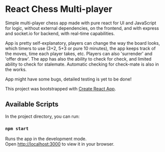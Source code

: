 # React Chess Multi-player

Simple multi-player chess app made with pure react for UI and JavaScript for logic, without external dependencies, on the frontend, and with express and socket.io for backend, with real-time capabilities.

App is pretty self-explanatory, players can change the way the board looks, which timers to use (3+2, 5+3 or pure 10 minutes), the app keeps track of the moves, time each player takes, etc. Players can also 'surrender' and 'offer draw'. The app has also the ability to check for check, and limited ability to check for stalemate. Automatic checking for check-mate is also in the works. 

App might have some bugs, detailed testing is yet to be done!

This project was bootstrapped with [Create React App](https://github.com/facebook/create-react-app).

## Available Scripts

In the project directory, you can run:

### `npm start`

Runs the app in the development mode.\
Open [http://localhost:3000](http://localhost:3000) to view it in your browser.


